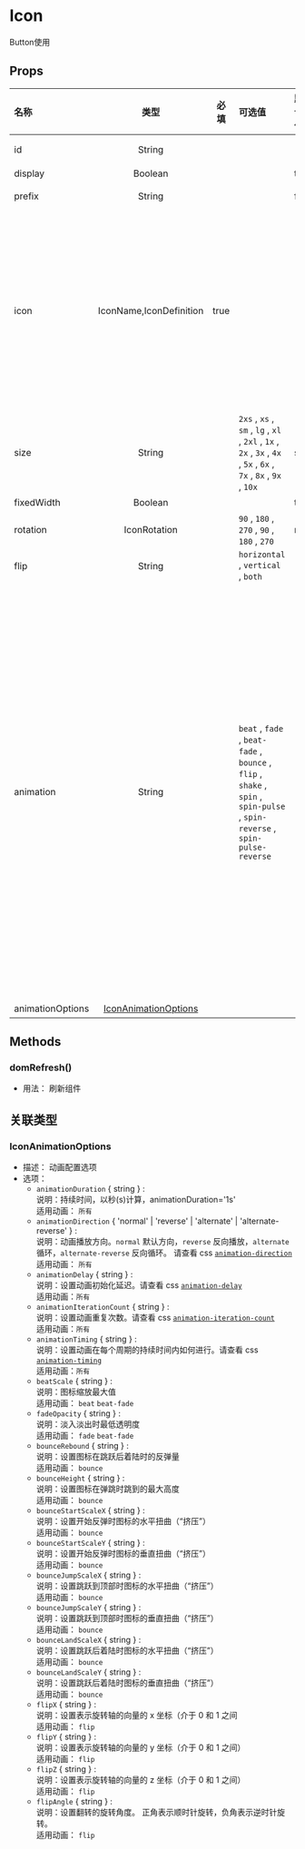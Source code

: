 # Icon


Button使用

## Props

| 名称             |                      类型                     | 必填 | 可选值                                                                                                                      | 默认值 | 描述                                                                                                                                                                                                                                                                                                                                                                                                                                       |
| :--------------- | :-------------------------------------------: | :--: | :-------------------------------------------------------------------------------------------------------------------------- | :----- | :----------------------------------------------------------------------------------------------------------------------------------------------------------------------------------------------------------------------------------------------------------------------------------------------------------------------------------------------------------------------------------------------------------------------------------------- |
| id               |                     String                    |      |                                                                                                                             |        | 组件id，若不设置会自动生成                                                                                                                                                                                                                                                                                                                                                                                                                 |
| display          |                    Boolean                    |      |                                                                                                                             | true   | 显示隐藏                                                                                                                                                                                                                                                                                                                                                                                                                                   |
| prefix           |                     String                    |      |                                                                                                                             | fas    | fontawesome 图标前缀                                                                                                                                                                                                                                                                                                                                                                                                                       |
| icon             |            IconName,IconDefinition            | true |                                                                                                                             |        | 图标名称<br/><br/>例如：<br/>&lt;i class=&quot;fa-solid fa-address-book&quot;&gt;&lt;/i&gt;<br/>描述的是 `fas` 风格的 `address-book`。<br/><br/>组件配置如下：<br/>`prefix`=&quot;fas&quot;<br/>`icon`=&quot;address-book&quot;<br/>[查询图标](https://fontawesome.com/search?m=free)                                                                                                                                                      |
| size             |                     String                    |      | `2xs` , `xs` , `sm` , `lg` , `xl` , `2xl` , `1x` , `2x` , `3x` , `4x` , `5x` , `6x` , `7x` , `8x` , `9x` , `10x`            | sm     | 图标尺寸                                                                                                                                                                                                                                                                                                                                                                                                                                   |
| fixedWidth       |                    Boolean                    |      |                                                                                                                             | true   | 修复图标宽度                                                                                                                                                                                                                                                                                                                                                                                                                               |
| rotation         |                  IconRotation                 |      | `90` , `180` , `270` , `90` , `180` , `270`                                                                                 | null   | 旋转                                                                                                                                                                                                                                                                                                                                                                                                                                       |
| flip             |                     String                    |      | `horizontal` , `vertical` , `both`                                                                                          |        | 翻转                                                                                                                                                                                                                                                                                                                                                                                                                                       |
| animation        |                     String                    |      | `beat` , `fade` , `beat-fade` , `bounce` , `flip` , `shake` , `spin` , `spin-pulse` , `spin-reverse` , `spin-pulse-reverse` |        | 动画<br/>`beat`: 有节奏的放大缩小。<br/>`fade`: 淡入和淡出图标。<br/>`beat-fade`: beat与fade合并动画。<br/>`bounce`: 上下弹跳。<br/>`flip`: 在 3D 空间中旋转图标（打开新窗口）。 默认情况下，翻转将图标围绕 Y 轴旋转 180 度。 翻转有助于转换、处理状态或使用在现实世界中翻转的物理对象。<br/>`shake`: 来回摇动。<br/>`spin`: 旋转。<br/>`spin-pulse`: 八步旋转。<br/>`spin-reverse`: 逆时针旋转<br/>`spin-pulse-reverse`: 逆时针八步旋转。 |
| animationOptions | [IconAnimationOptions](#iconanimationoptions) |      |                                                                                                                             |        | 动画配置选项                                                                                                                                                                                                                                                                                                                                                                                                                               |

## Methods

### domRefresh()
- 用法： 刷新组件

## 关联类型



### IconAnimationOptions

- 描述： 动画配置选项
- 选项：
	 - `animationDuration` { string } : <br/>说明：持续时间，以秒(s)计算，animationDuration=&#39;1s&#39;<br/>适用动画： `所有`
	 - `animationDirection` { 'normal' | 'reverse' | 'alternate' | 'alternate-reverse' } : <br/>说明：动画播放方向。`normal` 默认方向，`reverse` 反向播放，`alternate` 循环，`alternate-reverse` 反向循环。	请查看 css [`animation-direction`](https://developer.mozilla.org/en-US/docs/Web/CSS/animation-direction)<br/>适用动画： `所有`
	 - `animationDelay` { string } : <br/>说明：设置动画初始化延迟。请查看 css [`animation-delay`](https://developer.mozilla.org/en-US/docs/Web/CSS/animation-delay)<br/>适用动画：`所有`
	 - `animationIterationCount` { string } : <br/>说明：设置动画重复次数。请查看 css [`animation-iteration-count`](https://developer.mozilla.org/en-US/docs/Web/CSS/animation-iteration-count)<br/>适用动画：`所有`
	 - `animationTiming` { string } : <br/>说明：设置动画在每个周期的持续时间内如何进行。请查看 css [`animation-timing`](https://developer.mozilla.org/en-US/docs/Web/CSS/animation-timing-function)<br/>适用动画：`所有`
	 - `beatScale` { string } : <br/>说明：图标缩放最大值<br/>适用动画： `beat` `beat-fade`
	 - `fadeOpacity` { string } : <br/>说明：淡入淡出时最低透明度<br/>适用动画： `fade` `beat-fade`
	 - `bounceRebound` { string } : <br/>说明：设置图标在跳跃后着陆时的反弹量<br/>适用动画： `bounce`
	 - `bounceHeight` { string } : <br/>说明：设置图标在弹跳时跳到的最大高度<br/>适用动画： `bounce`
	 - `bounceStartScaleX` { string } : <br/>说明：设置开始反弹时图标的水平扭曲（“挤压”）<br/>适用动画： `bounce`
	 - `bounceStartScaleY` { string } : <br/>说明：设置开始反弹时图标的垂直扭曲（“挤压”）<br/>适用动画： `bounce`
	 - `bounceJumpScaleX` { string } : <br/>说明：设置跳跃到顶部时图标的水平扭曲（“挤压”）<br/>适用动画： `bounce`
	 - `bounceJumpScaleY` { string } : <br/>说明：设置跳跃到顶部时图标的垂直扭曲（“挤压”）<br/>适用动画： `bounce`
	 - `bounceLandScaleX` { string } : <br/>说明：设置跳跃后着陆时图标的水平扭曲（“挤压”）<br/>适用动画： `bounce`
	 - `bounceLandScaleY` { string } : <br/>说明：设置跳跃后着陆时图标的垂直扭曲（“挤压”）<br/>适用动画： `bounce`
	 - `flipX` { string } : <br/>说明：设置表示旋转轴的向量的 x 坐标（介于 0 和 1 之间<br/>适用动画： `flip`
	 - `flipY` { string } : <br/>说明：设置表示旋转轴的向量的 y 坐标（介于 0 和 1 之间）<br/>适用动画： `flip`
	 - `flipZ` { string } : <br/>说明：设置表示旋转轴的向量的 z 坐标（介于 0 和 1 之间）<br/>适用动画： `flip`
	 - `flipAngle` { string } : <br/>说明：设置翻转的旋转角度。 正角表示顺时针旋转，负角表示逆时针旋转。<br/>适用动画： `flip`